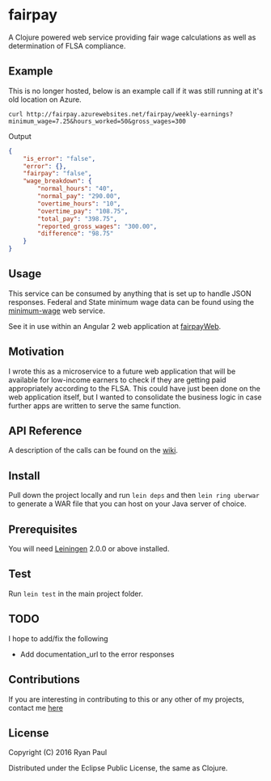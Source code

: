 # fairpay

A Clojure powered web service providing fair wage calculations as well as determination of FLSA compliance.

## Example
This is no longer hosted, below is an example call if it was still running at it's old location on Azure. 
```
curl http://fairpay.azurewebsites.net/fairpay/weekly-earnings?minimum_wage=7.25&hours_worked=50&gross_wages=300
```

Output

```JSON
{
	"is_error": "false",
	"error": {},
	"fairpay": "false",
	"wage_breakdown": {
		"normal_hours": "40",
		"normal_pay": "290.00",
		"overtime_hours": "10",
		"overtime_pay": "108.75",
		"total_pay": "398.75",
		"reported_gross_wages": "300.00",
		"difference": "98.75"
	}
}
```

## Usage

This service can be consumed by anything that is set up to handle JSON responses. Federal and State minimum wage data can be found using the [minimum-wage](https://github.com/ryanquincypaul/minimum-wage) web service.

See it in use within an Angular 2 web application at [fairpayWeb](https://github.com/ryanquincypaul/fairpayWeb).

## Motivation

I wrote this as a microservice to a future web application that will be available for low-income earners to check if they are getting paid appropriately according to the FLSA. This could have just been done on the web application itself, but I wanted to consolidate the business logic in case further apps are written to serve the same function. 

## API Reference

A description of the calls can be found on the [wiki](https://github.com/ryanquincypaul/fairpay/wiki).

## Install

Pull down the project locally and run `lein deps` and then `lein ring uberwar` to generate a WAR file that you can host on your Java server of choice.

## Prerequisites

You will need [Leiningen][] 2.0.0 or above installed.

[leiningen]: https://github.com/technomancy/leiningen

## Test

Run `lein test` in the main project folder.

## TODO

I hope to add/fix the following
* Add documentation_url to the error responses

## Contributions

If you are interesting in contributing to this or any other of my projects, contact me [here](mailto:ryan.quincy.paul@gmail.com)

## License

Copyright (C) 2016 Ryan Paul

Distributed under the Eclipse Public License, the same as Clojure.
